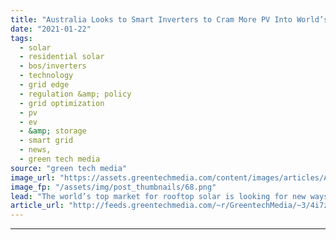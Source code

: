 ```yaml
---
title: "Australia Looks to Smart Inverters to Cram More PV Into World’s Top Solar Market"
date: "2021-01-22"
tags: 
  - solar
  - residential solar
  - bos/inverters
  - technology
  - grid edge
  - regulation &amp; policy
  - grid optimization
  - pv
  - ev
  - &amp; storage
  - smart grid
  - news,
  - green tech media
source: "green tech media"
image_url: "https://assets.greentechmedia.com/content/images/articles/Australia_Solar_Rooftop_XL_Shutterstock.jpg"
image_fp: "/assets/img/post_thumbnails/68.png"
lead: "The world’s top market for rooftop solar is looking for new ways to add distributed PV to its electricity system by fine-tuning its interplay with the power grid. This year, utilities in the Australian states South Australia and Victoria will roll ou ..."
article_url: "http://feeds.greentechmedia.com/~r/GreentechMedia/~3/4i7z8gQxuE8/worlds-top-rooftop-solar-market-looks-to-cram-in-more-pv"
---
```


---
